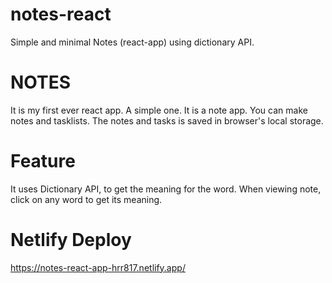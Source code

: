 # notes-react
Simple and minimal Notes (react-app) using dictionary API.

# NOTES
It is my first ever react app. A simple one.
It is a note app. You can make notes and tasklists.
The notes and tasks is saved in browser's local storage.

# Feature

It uses Dictionary API, to get the meaning for the word.
When viewing note, click on any word to get its meaning.

# Netlify Deploy
https://notes-react-app-hrr817.netlify.app/

